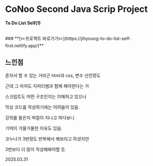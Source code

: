 # CoNoo Second Java Scrip Project

**To Do List Self(1)**

<br>
### **[✏️프로젝트 바로가기✏️](https://jihyoung-to-do-list-self-first.netlify.app/)**

## **느낀점**
혼자서 할 수 있는 거라곤 html과 css, 변수 선언정도

근데 그 마저도 지피티쌤과 함께 해야한다는 거

스크립트도 어떤 구조인지는 이해하고 있으나

막상 코드를 작성하기에는 어려움이 있음.

강의를 들은지 며칠이 지나고 하다보니

기억이 가물가물한 이유도 있음.

코누나가 3번정도 반복해서 해보라고 하셨지만

3번보다 더 많이 작성해봐야할 듯.


2025.03.31
